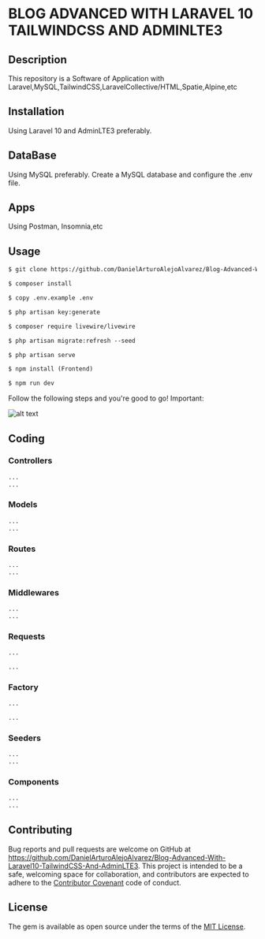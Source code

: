 # BLOG ADVANCED WITH LARAVEL 10 TAILWINDCSS AND ADMINLTE3


## Description

This repository is a Software of Application with Laravel,MySQL,TailwindCSS,LaravelCollective/HTML,Spatie,Alpine,etc

## Installation

Using Laravel 10 and AdminLTE3 preferably.

## DataBase

Using MySQL preferably.
Create a MySQL database and configure the .env file.

## Apps

Using Postman, Insomnia,etc

## Usage

```html
$ git clone https://github.com/DanielArturoAlejoAlvarez/Blog-Advanced-With-Laravel10-TailwindCSS-And-AdminLTE3.git[NAME APP]

$ composer install

$ copy .env.example .env

$ php artisan key:generate

$ composer require livewire/livewire

$ php artisan migrate:refresh --seed

$ php artisan serve

$ npm install (Frontend)

$ npm run dev

```

Follow the following steps and you're good to go! Important:

![alt text](https://laravel-livewire.com/img/screencast-head.png)

## Coding

### Controllers

```php
...
...
```

### Models

```php
...
...
```

### Routes

```php
...
...
```

### Middlewares

```php
...
...
```

### Requests
```php
...

...
```

### Factory
```php
...

...
```

### Seeders
```php
...
...
```

### Components

```php
...
...
```

## Contributing

Bug reports and pull requests are welcome on GitHub at https://github.com/DanielArturoAlejoAlvarez/Blog-Advanced-With-Laravel10-TailwindCSS-And-AdminLTE3. This project is intended to be a safe, welcoming space for collaboration, and contributors are expected to adhere to the [Contributor Covenant](http://contributor-covenant.org) code of conduct.

## License

The gem is available as open source under the terms of the [MIT License](http://opensource.org/licenses/MIT).

```

```